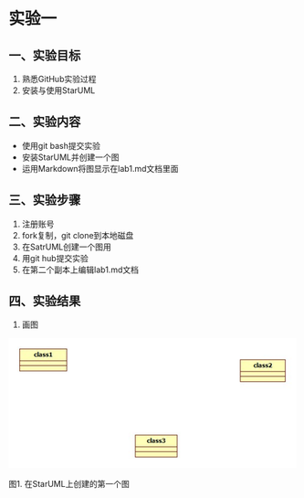 # 实验一

## 一、实验目标

1. 熟悉GitHub实验过程
2. 安装与使用StarUML

## 二、实验内容

- 使用git bash提交实验
- 安装StarUML并创建一个图
- 运用Markdown将图显示在lab1.md文档里面

## 三、实验步骤

1. 注册账号
2. fork复制，git clone到本地磁盘
3. 在SatrUML创建一个图用
4. 用git hub提交实验
5. 在第二个副本上编辑lab1.md文档 

## 四、实验结果

1. 画图

![第一个UML图](./Model1.jpg)

图1. 在StarUML上创建的第一个图
